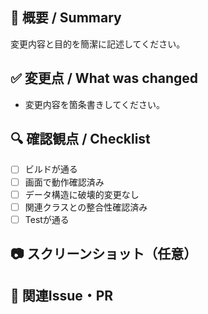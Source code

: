 ﻿## 📝 概要 / Summary
<!-- このPRが解決する内容、目的などを簡潔に記述 -->
変更内容と目的を簡潔に記述してください。

## ✅ 変更点 / What was changed
<!-- 主な変更内容や新機能・修正内容を箇条書きで記述 -->

- 変更内容を箇条書きしてください。

## 🔍 確認観点 / Checklist
- [ ] ビルドが通る
- [ ] 画面で動作確認済み
- [ ] データ構造に破壊的変更なし
- [ ] 関連クラスとの整合性確認済み
- [ ] Testが通る

## 📷 スクリーンショット（任意）
<!-- 必要に応じて UI の変更などを添付 -->

## 📎 関連Issue・PR
